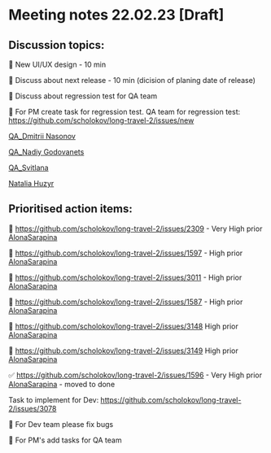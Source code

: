 # Meeting notes 22.02.23 [Draft] 

## Discussion topics: 

:black_square_button: New UI/UX design  - 10 min

:black_square_button: Discuss about next release - 10 min (dicision of planing date of release) 

:black_square_button:  Discuss about regression test for QA team  

:black_square_button: For PM create task for regression test. QA team for regression test: https://github.com/scholokov/long-travel-2/issues/new 

[QA_Dmitrii Nasonov](https://github.com/DmitriiNasonov)  

[QA_Nadiy Godovanets](https://github.com/Nadiyk) 

[QA_Svitlana](https://github.com/SOlkhova) 

[Natalia Huzyr](https://github.com/GNatala) 

## Prioritised action items:   

:black_square_button: https://github.com/scholokov/long-travel-2/issues/2309 - Very High prior [AlonaSarapina](https://github.com/AlonaSarapina)  

:black_square_button: https://github.com/scholokov/long-travel-2/issues/1597 - High prior [AlonaSarapina](https://github.com/AlonaSarapina)  

:black_square_button: https://github.com/scholokov/long-travel-2/issues/3011 - High prior [AlonaSarapina](https://github.com/AlonaSarapina)   

:black_square_button: https://github.com/scholokov/long-travel-2/issues/1587 - High prior [AlonaSarapina](https://github.com/AlonaSarapina)    
 
:black_square_button: https://github.com/scholokov/long-travel-2/issues/3148  High prior [AlonaSarapina](https://github.com/AlonaSarapina)     

:black_square_button: https://github.com/scholokov/long-travel-2/issues/3149 High prior [AlonaSarapina](https://github.com/AlonaSarapina)     

:white_check_mark:  https://github.com/scholokov/long-travel-2/issues/1596 - Very High prior [AlonaSarapina](https://github.com/AlonaSarapina) - moved to done 

Task to implement for Dev: https://github.com/scholokov/long-travel-2/issues/3078  

:black_square_button: For Dev team please fix bugs 

:black_square_button:  For PM's add tasks for QA team 
